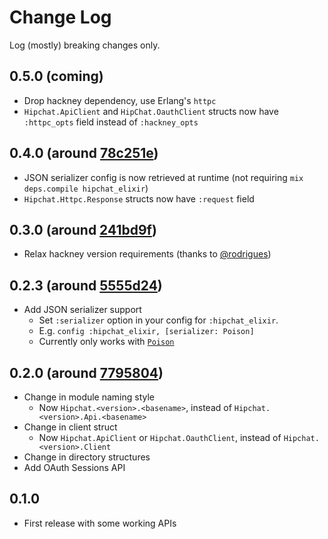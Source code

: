 # Change Log

Log (mostly) breaking changes only.

## 0.5.0 (coming)

- Drop hackney dependency, use Erlang's `httpc`
- `Hipchat.ApiClient` and `HipChat.OauthClient` structs now have `:httpc_opts` field instead of `:hackney_opts`

## 0.4.0 (around [78c251e](https://github.com/ymtszw/hipchat_elixir/commit/78c251edf2ed23092f031322655a95d2598430d6))

- JSON serializer config is now retrieved at runtime (not requiring `mix deps.compile hipchat_elixir`)
- `Hipchat.Httpc.Response` structs now have `:request` field

## 0.3.0 (around [241bd9f](https://github.com/ymtszw/hipchat_elixir/commit/241bd9f19623e876ad5a7019458ab341f49c399a))

- Relax hackney version requirements (thanks to [@rodrigues](https://github.com/rodrigues))

## 0.2.3 (around [5555d24](https://github.com/ymtszw/hipchat_elixir/commit/5555d246384b940168d352d21b1f7231c9a8028c))

- Add JSON serializer support
    - Set `:serializer` option in your config for `:hipchat_elixir`.
    - E.g. `config :hipchat_elixir, [serializer: Poison]`
    - Currently only works with [`Poison`](https://github.com/devinus/poison)

## 0.2.0 (around [7795804](https://github.com/ymtszw/hipchat_elixir/commit/7795804ecc4c488c5989ce8ccb932f3377eac51d))

- Change in module naming style
    - Now `Hipchat.<version>.<basename>`, instead of `Hipchat.<version>.Api.<basename>`
- Change in client struct
    - Now `Hipchat.ApiClient` or `Hipchat.OauthClient`, instead of `Hipchat.<version>.Client`
- Change in directory structures
- Add OAuth Sessions API

## 0.1.0

- First release with some working APIs

